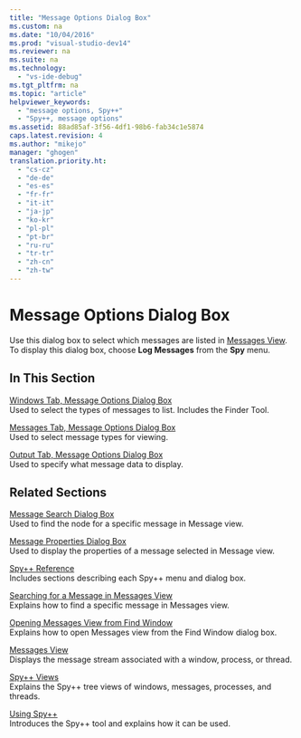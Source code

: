 ```yaml
---
title: "Message Options Dialog Box"
ms.custom: na
ms.date: "10/04/2016"
ms.prod: "visual-studio-dev14"
ms.reviewer: na
ms.suite: na
ms.technology: 
  - "vs-ide-debug"
ms.tgt_pltfrm: na
ms.topic: "article"
helpviewer_keywords: 
  - "message options, Spy++"
  - "Spy++, message options"
ms.assetid: 88ad85af-3f56-4df1-98b6-fab34c1e5874
caps.latest.revision: 4
ms.author: "mikejo"
manager: "ghogen"
translation.priority.ht: 
  - "cs-cz"
  - "de-de"
  - "es-es"
  - "fr-fr"
  - "it-it"
  - "ja-jp"
  - "ko-kr"
  - "pl-pl"
  - "pt-br"
  - "ru-ru"
  - "tr-tr"
  - "zh-cn"
  - "zh-tw"
---
```

# Message Options Dialog Box
Use this dialog box to select which messages are listed in [Messages View](../VS_debugger/messages-view.md). To display this dialog box, choose **Log Messages** from the **Spy** menu.  
  
## In This Section  
 [Windows Tab, Message Options Dialog Box](../VS_debugger/windows-tab--message-options-dialog-box.md)  
 Used to select the types of messages to list. Includes the Finder Tool.  
  
 [Messages Tab, Message Options Dialog Box](../VS_debugger/messages-tab--message-options-dialog-box.md)  
 Used to select message types for viewing.  
  
 [Output Tab, Message Options Dialog Box](../VS_debugger/output-tab--message-options-dialog-box.md)  
 Used to specify what message data to display.  
  
## Related Sections  
 [Message Search Dialog Box](../VS_debugger/message-search-dialog-box.md)  
 Used to find the node for a specific message in Message view.  
  
 [Message Properties Dialog Box](../VS_debugger/message-properties-dialog-box.md)  
 Used to display the properties of a message selected in Message view.  
  
 [Spy++ Reference](../VS_debugger/spy---reference.md)  
 Includes sections describing each Spy++ menu and dialog box.  
  
 [Searching for a Message in Messages View](../VS_debugger/how-to--search-for-a-message-in-messages-view.md)  
 Explains how to find a specific message in Messages view.  
  
 [Opening Messages View from Find Window](_asug_choosing_message_options)  
 Explains how to open Messages view from the Find Window dialog box.  
  
 [Messages View](../VS_debugger/messages-view.md)  
 Displays the message stream associated with a window, process, or thread.  
  
 [Spy++ Views](../VS_debugger/spy---views.md)  
 Explains the Spy++ tree views of windows, messages, processes, and threads.  
  
 [Using Spy++](../VS_debugger/using-spy--.md)  
 Introduces the Spy++ tool and explains how it can be used.
